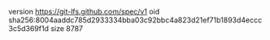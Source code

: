 version https://git-lfs.github.com/spec/v1
oid sha256:8004aaddc785d2933334bba03c92bbc4a823d21ef71b1893d4eccc3c5d369f1d
size 8787
